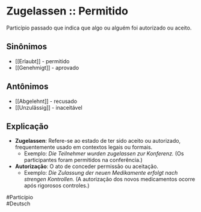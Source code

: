 # Zugelassen :: Permitido
Particípio passado que indica que algo ou alguém foi autorizado ou aceito.

## Sinônimos
- [[Erlaubt]] - permitido  
- [[Genehmigt]] - aprovado  

## Antônimos
- [[Abgelehnt]] - recusado  
- [[Unzulässig]] - inaceitável  

## Explicação
- **Zugelassen**: Refere-se ao estado de ter sido aceito ou autorizado, frequentemente usado em contextos legais ou formais.
  - Exemplo: *Die Teilnehmer wurden zugelassen zur Konferenz.* (Os participantes foram permitidos na conferência.)
- **Autorização**: O ato de conceder permissão ou aceitação.
  - Exemplo: *Die Zulassung der neuen Medikamente erfolgt nach strengen Kontrollen.* (A autorização dos novos medicamentos ocorre após rigorosos controles.)

#Particípio  
#Deutsch